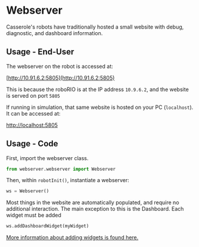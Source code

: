 # Webserver

Casserole's robots have traditionally hosted a small website with debug, diagnostic, and dashboard information.

## Usage - End-User

The webserver on the robot is accessed at:

[http://10.91.6.2:5805](http://10.91.6.2:5805)

This is because the roboRIO is at the IP address `10.9.6.2`, and the website is served on port `5805`

If running in simulation, that same website is hosted on your PC (`localhost`). It can be accessed at:

[http://localhost:5805](http://localhost:5805)

## Usage - Code

First, import the webserver class.

```py
from webserver.webserver import Webserver
```

Then, within `robotInit()`, instantiate a webserver:

```py
ws = Webserver()
```

Most things in the website are automatically populated, and require no additional interaction. The main exception to this is the Dashboard. Each widget must be added

```py
ws.addDashboardWidget(myWidget)
```

[More information about adding widgets is found here.](dashboardWidgets.py)
